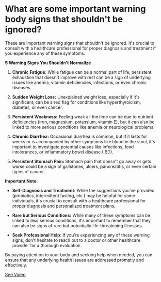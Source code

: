 # What are some important warning body signs that shouldn't be ignored?

These are important warning signs that shouldn't be ignored. It's crucial to consult with a healthcare professional for proper diagnosis and treatment if you experience any of these symptoms.

**5 Warning Signs You Shouldn't Normalize**

1. **Chronic Fatigue:** While fatigue can be a normal part of life, persistent exhaustion that doesn't improve with rest can be a sign of underlying issues like anemia, vitamin deficiencies, infections, or even chronic diseases.

2. **Sudden Weight Loss:** Unexplained weight loss, especially if it's significant, can be a red flag for conditions like hyperthyroidism, diabetes, or even cancer.

3. **Persistent Weakness:** Feeling weak all the time can be due to nutrient deficiencies (iron, magnesium, potassium, vitamin E), but it can also be linked to more serious conditions like anemia or neurological problems.

4. **Chronic Diarrhea:** Occasional diarrhea is common, but if it lasts for weeks or is accompanied by other symptoms like blood in the stool, it's important to investigate potential causes like infections, food intolerances, or inflammatory bowel disease (IBD).

5. **Persistent Stomach Pain:** Stomach pain that doesn't go away or gets worse could be a sign of gallstones, ulcers, pancreatitis, or even certain types of cancer.

**Important Note:**

- **Self-Diagnosis and Treatment:** While the suggestions you've provided (probiotics, intermittent fasting, etc.) may be helpful for some individuals, it's crucial to consult with a healthcare professional for proper diagnosis and personalized treatment plans.

- **Rare but Serious Conditions:** While many of these symptoms can be linked to less serious conditions, it's important to remember that they can also be signs of rare but potentially life-threatening illnesses.

- **Seek Professional Help:** If you're experiencing any of these warning signs, don't hesitate to reach out to a doctor or other healthcare provider for a thorough evaluation.

By paying attention to your body and seeking help when needed, you can ensure that any underlying health issues are addressed promptly and effectively.

 [See Video](https://www.youtube.com/embed/yBOrKcsVbOs)